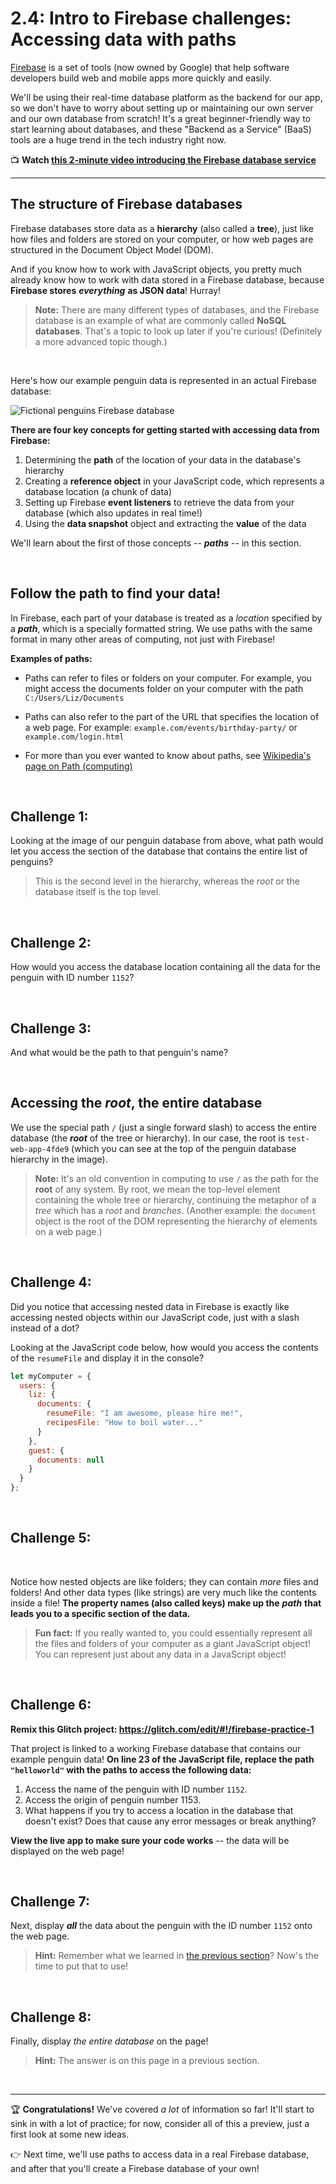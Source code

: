 # 2.4: Intro to Firebase challenges: Accessing data with paths

[Firebase](https://firebase.google.com/) is a set of tools (now owned by Google) that help software developers build web and mobile apps more quickly and easily.

We'll be using their real-time database platform as the backend for our app, so we don't have to worry about setting up or maintaining our own server and our own database from scratch! It's a great beginner-friendly way to start learning about databases, and these "Backend as a Service" (BaaS) tools are a huge trend in the tech industry right now.

:tv: **Watch [this 2-minute video introducing the Firebase database service](https://youtube.com/watch?v=U5aeM5dvUpA)**

<hr/>

## The structure of Firebase databases

Firebase databases store data as a **hierarchy** (also called a **tree**), just like how files and folders are stored on your computer, or how web pages are structured in the Document Object Model (DOM).

And if you know how to work with JavaScript objects, you pretty much already know how to work with data stored in a Firebase database, because **Firebase stores** ***everything*** **as JSON data**! Hurray!

  > **Note:** There are many different types of databases, and the Firebase database is an example of what are commonly called **NoSQL databases**. That's a topic to look up later if you're curious! (Definitely a more advanced topic though.)

<br/>

Here's how our example penguin data is represented in an actual Firebase database:

![Fictional penguins Firebase database](https://user-images.githubusercontent.com/1555022/27147872-37732274-50f3-11e7-90f2-70c82e539477.png)

**There are four key concepts for getting started with accessing data from Firebase:**

  1. Determining the **path** of the location of your data in the database's hierarchy
  2. Creating a **reference object** in your JavaScript code, which represents a database location (a chunk of data)
  3. Setting up Firebase **event listeners** to retrieve the data from your database (which also updates in real time!)
  4. Using the **data snapshot** object and extracting the **value** of the data

We'll learn about the first of those concepts -- ***paths*** -- in this section.

<br/>

## Follow the path to find your data!

In Firebase, each part of your database is treated as a *location* specified by a ***path***, which is a specially formatted string. We use paths with the same format in many other areas of computing, not just with Firebase!

**Examples of paths:**

  - Paths can refer to files or folders on your computer. For example, you might access the documents folder on your computer with the path `C:/Users/Liz/Documents`

  - Paths can also refer to the part of the URL that specifies the location of a web page. For example: `example.com/events/birthday-party/` or `example.com/login.html`

  - For more than you ever wanted to know about paths, see [Wikipedia's page on Path (computing)](https://en.wikipedia.org/wiki/Path_(computing))

<br/>

## Challenge 1:

Looking at the image of our penguin database from above, what path would let you access the section of the database that contains the entire list of penguins?

  > This is the second level in the hierarchy, whereas the *root* or the database itself is the top level.


<br/>

## Challenge 2:

How would you access the database location containing all the data for the penguin with ID number `1152`?

<br/>

## Challenge 3:

And what would be the path to that penguin's name?

<br/>

## Accessing the *root*, the entire database

We use the special path `/` (just a single forward slash) to access the entire database (the ***root*** of the tree or hierarchy). In our case, the root is `test-web-app-4fde9` (which you can see at the top of the penguin database hierarchy in the image).

  > **Note:** It's an old convention in computing to use `/` as the path for the **root** of any system. By root, we mean the top-level element containing the whole tree or hierarchy, continuing the metaphor of a *tree* which has a *root* and *branches*. (Another example: the `document` object is the root of the DOM representing the hierarchy of elements on a web page.)  

<br/>

## Challenge 4:

Did you notice that accessing nested data in Firebase is exactly like accessing nested objects within our JavaScript code, just with a slash instead of a dot?

Looking at the JavaScript code below, how would you access the contents of the `resumeFile` and display it in the console?

```javascript
let myComputer = {
  users: {
    liz: {
      documents: {
        resumeFile: "I am awesome, please hire me!",
        recipesFile: "How to boil water..."
      }
    },
    guest: {
      documents: null
    }
  }
};
```

<br/>

## Challenge 5:

<br/>

Notice how nested objects are like folders; they can contain *more* files and folders! And other data types (like strings) are very much like the contents inside a file! **The property names (also called keys) make up the** ***path*** **that leads you to a specific section of the data.**

  > **Fun fact:** If you really wanted to, you could essentially represent all the files and folders of your computer as a giant JavaScript object! You can represent just about any data in a JavaScript object!

</br>

## Challenge 6:

**Remix this Glitch project: https://glitch.com/edit/#!/firebase-practice-1**

That project is linked to a working Firebase database that contains our example penguin data! **On line 23 of the JavaScript file, replace the path `"helloworld"` with the paths to access the following data:**

  1. Access the name of the penguin with ID number `1152`.
  2. Access the origin of penguin number 1153.
  3. What happens if you try to access a location in the database that doesn't exist? Does that cause any error messages or break anything?

**View the live app to make sure your code works** -- the data will be displayed on the web page!

</br>

## Challenge 7:

Next, display ***all*** the data about the penguin with the ID number `1152` onto the web page.

  > **Hint:** Remember what we learned in [the previous section](https://github.com/LearnTeachCode/intro-javascript-class/blob/may-2018-int/week-2/2-3-json-intro.md)? Now's the time to put that to use!

</br>

## Challenge 8:

Finally, display *the entire database* on the page!

  > **Hint:** The answer is on this page in a previous section.

</br>

<hr/>

:trophy: **Congratulations!** We've covered *a lot* of information so far! It'll start to sink in with a lot of practice; for now, consider all of this a preview, just a first look at some new ideas.

:point_right: Next time, we'll use paths to access data in a real Firebase database, and after that you'll create a Firebase database of your own!

